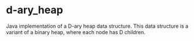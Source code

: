# d-ary_heap
Java implementation of a D-ary heap data structure. This data structure is a variant of a binary heap, where each node has D children.
